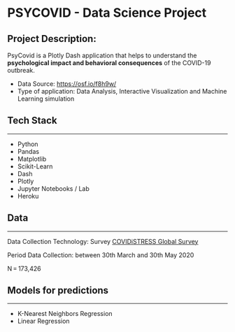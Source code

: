 # PSYCOVID - Data Science Project
## Project Description:
PsyCovid is a Plotly Dash application that helps to understand the **psychological impact and behavioral consequences** of the COVID-19 outbreak.
- Data Source: https://osf.io/f8h9w/
- Type of application: Data Analysis, Interactive Visualization and Machine Learning simulation


## Tech Stack
---
- Python
- Pandas
- Matplotlib
- Scikit-Learn
- Dash
- Plotly
- Jupyter Notebooks / Lab
- Heroku

## Data
---
Data Collection Technology: Survey [COVIDiSTRESS Global Survey](https://osf.io/z39us/)

Period Data Collection: between 30th March and 30th May 2020

N = 173,426

## Models for predictions
---
- K-Nearest Neighbors Regression
- Linear Regression
